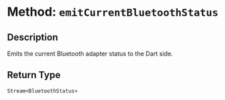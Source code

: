 # Method: `emitCurrentBluetoothStatus`

## Description

Emits the current Bluetooth adapter status to the Dart side.

## Return Type
`Stream<BluetoothStatus>`

